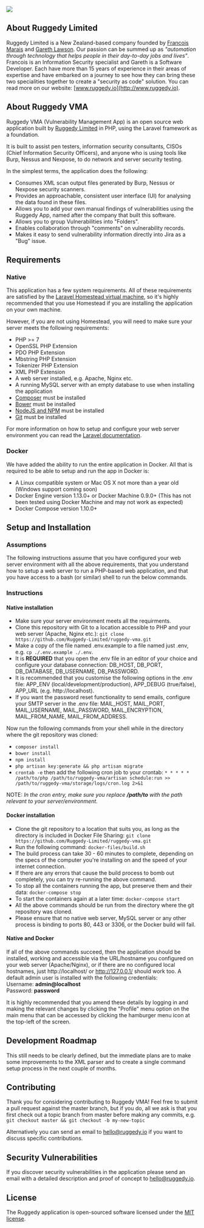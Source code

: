 <p><img src="http://www.ruggedy.io/img/logo_final_skyblue.png"></p>

## About Ruggedy Limited

Ruggedy Limited is a New Zealand-based company founded by [Francois Marais](https://github.com//francois-ruggedy) and [Gareth Lawson](https://github.com/garethlawson). Our passion can be summed up as *"automation through technology that helps people in their day-to-day jobs and lives"*. Francois is an Information Security specialist and Gareth is a Software Developer. Each have more than 15 years of experience in their areas of expertise and have embarked on a journey to see how they can bring these two specialities together to create a "security as code" solution. You can read more on our website: [www.ruggedy.io](http://www.ruggedy.io).

## About Ruggedy VMA

Ruggedy VMA (Vulnerability Management App) is an open source web application built by [Ruggedy Limited](http://ruggedy.io) in PHP, using the Laravel framework as a foundation.

It is built to assist pen testers, information security consultants, CISOs (Chief Information Security Officers), and anyone who is using tools like Burp, Nessus and Nexpose, to do network and server security testing.

In the simplest terms, the application does the following:
- Consumes XML scan output files generated by Burp, Nessus or Nexpose security scanners.
- Provides an approachable, consistent user interface (UI) for analysing the data found in these files.
- Allows you to add your own manual findings of vulnerabilities using the Ruggedy App, named after the company that built this software.
- Allows you to group Vulnerabilities into "Folders".
- Enables collaboration through "comments" on vulnerability records.
- Makes it easy to send vulnerability information directly into Jira as a "Bug" issue.

## Requirements

### Native

This application has a few system requirements. All of these requirements are satisfied by the [Laravel Homestead virtual machine](https://laravel.com/docs/5.4/homestead), so it's highly recommended that you use Homestead if you are installing the application on your own machine.

However, if you are not using Homestead, you will need to make sure your server meets the following requirements:

- PHP >= 7
- OpenSSL PHP Extension
- PDO PHP Extension
- Mbstring PHP Extension
- Tokenizer PHP Extension
- XML PHP Extension
- A web server installed, e.g. Apache, Nginx etc.
- A running MySQL server with an empty database to use when installing the application
- [Composer](https://getcomposer.org/) must be installed
- [Bower](https://bower.io) must be installed
- [NodeJS and NPM](http://nodejs.org/) must be installed
- [Git](http://git-scm.org/) must be installed

For more information on how to setup and configure your web server environment you can read the [Laravel documentation](http://laravel.com/docs).

### Docker

We have added the ability to run the entire application in Docker. All that is required to be able to setup and run the app in Docker is:
- A Linux compatible system or Mac OS X not more than a year old (Windows support coming soon)
- Docker Engine version 1.13.0+ or Docker Machine 0.9.0+ (This has not been tested using Docker Machine and may not work as expected)
- Docker Compose version 1.10.0+

## Setup and Installation

### Assumptions

The following instructions assume that you have configured your web server environment with all the above requirements, that you understand how to setup a web server to run a PHP-based web application, and that you have access to a bash (or similar) shell to run the below commands.

### Instructions

#### Native installation

- Make sure your server environment meets all the requirments.
- Clone this repository with Git to a location accessible to PHP and your web server (Apache, Nginx etc.): `git clone https://github.com/Ruggedy-Limited/ruggedy-vma.git`
- Make a copy of the file named .env.example to a file named just .env, e.g. `cp ./.env.example ./.env`.
- It is **REQUIRED** that you open the .env file in an editor of your choice and configure your database connection: DB_HOST, DB_PORT, DB_DATABASE, DB_USERNAME, DB_PASSWORD.
- It is recommended that you customise the following options in the .env file: APP_ENV (local/development/production), APP_DEBUG (true/false), APP_URL (e.g. http://localhost).
- If you want the password reset functionality to send emails, configure your SMTP server in the .env file: MAIL_HOST, MAIL_PORT, MAIL_USERNAME, MAIL_PASSWORD, MAIL_ENCRYPTION, MAIL_FROM_NAME, MAIL_FROM_ADDRESS.

Now run the following commands from your shell while in the directory where the git repository was cloned:
- `composer install`
- `bower install`
- `npm install`
- `php artisan key:generate && php artisan migrate`
- `crontab -e` then add the following cron job to your crontab:
`* * * * * /path/to/php /path/to/ruggedy-vma/artisan schedule:run >> /path/to/ruggedy-vma/storage/logs/cron.log 2>&1`

NOTE: *In the cron entry, make sure you replace **/path/to** with the path relevant to your server/environment*.

#### Docker installation

- Clone the git repository to a location that suits you, as long as the directory is included in Docker File Sharing: `git clone https://github.com/Ruggedy-Limited/ruggedy-vma.git`
- Run the following command: `docker-files/build.sh`
- The build process can take 30 - 60 minutes to complete, depending on the specs of the computer you're installing on and the speed of your internet connection.
- If there are any errors that cause the build process to bomb out completely, you can try re-running the above command.
- To stop all the containers running the app, but preserve them and their data: `docker-compose stop`
- To start the containers again at a later time: `docker-compose start`
- All the above commands should be run from the directory where the git repository was cloned.
- Please ensure that no native web server, MySQL server or any other process is binding to ports 80, 443 or 3306, or the Docker build will fail.
 
 #### Native and Docker 
 
 If all of the above commands succeed, then the application should be installed, working and accessible via the URL/hostname you configured on your web server (Apache/Nginx), or if there are no configured local hostnames, just http://localhost/ or http://127.0.0.1/ should work too. A default admin user is installed with the following credentials:  
 Username: **admin@localhost**  
 Password: **password**
 
 It is highly recommended that you amend these details by logging in and making the relevant changes by clicking the "Profile" menu option on the main menu that can be accessed by clicking the hamburger menu icon at the top-left of the screen.

## Development Roadmap

This still needs to be clearly defined, but the immediate plans are to make some improvements to the XML parser and to create a single command setup process in the next couple of months. 

## Contributing

Thank you for considering contributing to Ruggedy VMA! Feel free to submit a pull request against the master branch, but if you do, all we ask is that you first check out a topic branch from master before making any commits, e.g.  
`git checkout master && git checkout -b my-new-topic`

Alternatively you can send an email to [hello@ruggedy.io](mailto:hello@ruggedy.io) if you want to discuss specific contributions.

## Security Vulnerabilities

If you discover security vulnerabilities in the application please send an email with a detailed description and proof of concept to [hello@ruggedy.io](mailto:hello@ruggedy.io).

## License

The Ruggedy application is open-sourced software licensed under the [MIT license](http://opensource.org/licenses/MIT).
